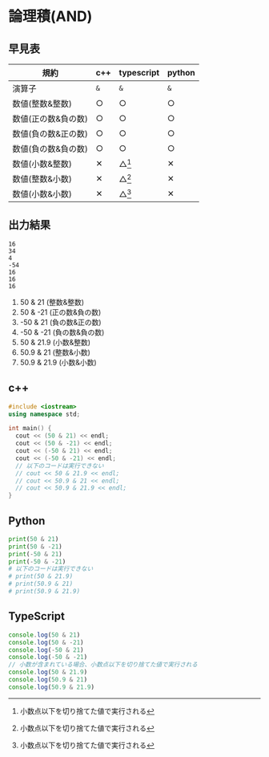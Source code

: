 # 論理積(AND)

## 早見表

|規約                    |c++   |typescript|python|
|------------------------|------|----------|------|
|演算子                  |`&`   |`&`       |`&`   |
|数値(整数&整数)          |○     |○         |○     |
|数値(正の数&負の数)      |○     |○         |○     |
|数値(負の数&正の数)      |○     |○         |○     |
|数値(負の数&負の数)      |○     |○         |○     |
|数値(小数&整数)          |✕    |△[^1]    |✕    |
|数値(整数&小数)          |✕    |△[^1]    |✕    |
|数値(小数&小数)          |✕    |△[^1]    |✕    |

[^1]: 小数点以下を切り捨てた値で実行される

## 出力結果

```
16
34
4
-54
16
16
16
```

1. 50 & 21 (整数&整数)
2. 50 & -21 (正の数&負の数)
3. -50 & 21 (負の数&正の数)
4. -50 & -21 (負の数&負の数)
5. 50 & 21.9 (小数&整数)
6. 50.9 & 21 (整数&小数)
7. 50.9 & 21.9 (小数&小数)

## c++

```c++
#include <iostream>
using namespace std;

int main() {
  cout << (50 & 21) << endl;
  cout << (50 & -21) << endl;
  cout << (-50 & 21) << endl;
  cout << (-50 & -21) << endl;
  // 以下のコードは実行できない
  // cout << 50 & 21.9 << endl;
  // cout << 50.9 & 21 << endl;
  // cout << 50.9 & 21.9 << endl;
}
```

## Python

```python
print(50 & 21)
print(50 & -21)
print(-50 & 21)
print(-50 & -21)
# 以下のコードは実行できない
# print(50 & 21.9)
# print(50.9 & 21)
# print(50.9 & 21.9)

```

## TypeScript

```ts
console.log(50 & 21)
console.log(50 & -21)
console.log(-50 & 21)
console.log(-50 & -21)
// 小数が含まれている場合、小数点以下を切り捨てた値で実行される
console.log(50 & 21.9)
console.log(50.9 & 21)
console.log(50.9 & 21.9)

```